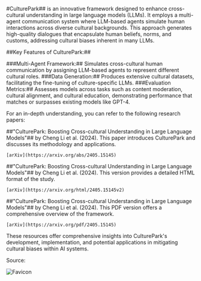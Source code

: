 #CulturePark## is an innovative framework designed to enhance cross-cultural understanding in large language models (LLMs). It employs a multi-agent communication system where LLM-based agents simulate human interactions across diverse cultural backgrounds. This approach generates high-quality dialogues that encapsulate human beliefs, norms, and customs, addressing cultural biases inherent in many LLMs.

##Key Features of CulturePark:##

###Multi-Agent Framework:## Simulates cross-cultural human communication by assigning LLM-based agents to represent different cultural roles.
###Data Generation:## Produces extensive cultural datasets, facilitating the fine-tuning of culture-specific LLMs.
###Evaluation Metrics:## Assesses models across tasks such as content moderation, cultural alignment, and cultural education, demonstrating performance that matches or surpasses existing models like GPT-4.

For an in-depth understanding, you can refer to the following research papers:

##"CulturePark: Boosting Cross-cultural Understanding in Large Language Models"## by Cheng Li et al. (2024). This paper introduces CulturePark and discusses its methodology and applications.
    
    [arXiv](https://arxiv.org/abs/2405.15145)
    
##"CulturePark: Boosting Cross-cultural Understanding in Large Language Models"## by Cheng Li et al. (2024). This version provides a detailed HTML format of the study.
    
    [arXiv](https://arxiv.org/html/2405.15145v2)
    
##"CulturePark: Boosting Cross-cultural Understanding in Large Language Models"## by Cheng Li et al. (2024). This PDF version offers a comprehensive overview of the framework.
    
    [arXiv](https://arxiv.org/pdf/2405.15145)
    

These resources offer comprehensive insights into CulturePark's development, implementation, and potential applications in mitigating cultural biases within AI systems.

Source:

![Favicon](https://www.google.com/s2/favicons?domain=https://arxiv.org&sz=32)
